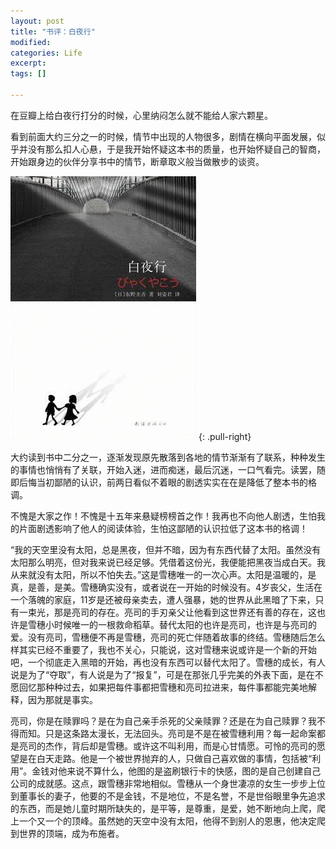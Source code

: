 ```yaml
---
layout: post
title: "书评：白夜行"
modified:
categories: Life
excerpt:
tags: []

---
```


在豆瓣上给白夜行打分的时候，心里纳闷怎么就不能给人家六颗星。

看到前面大约三分之一的时候，情节中出现的人物很多，剧情在横向平面发展，似乎并没有那么扣人心悬，于是我开始怀疑这本书的质量，也开始怀疑自己的智商，开始跟身边的伙伴分享书中的情节，断章取义般当做散步的谈资。

![白夜行](/images/bai-ye-xing.jpg)
{: .pull-right}

大约读到书中二分之一，逐渐发现原先散落到各地的情节渐渐有了联系，种种发生的事情也悄悄有了关联，开始入迷，进而痴迷，最后沉迷，一口气看完。读罢，随即后悔当初鄙陋的认识，前两日看似不着眼的剧透实实在在是降低了整本书的格调。

不愧是大家之作！不愧是十五年来悬疑榜榜首之作！我再也不向他人剧透，生怕我的片面剧透影响了他人的阅读体验，生怕这鄙陋的认识拉低了这本书的格调！

“我的天空里没有太阳，总是黑夜，但并不暗，因为有东西代替了太阳。虽然没有太阳那么明亮，但对我来说已经足够。凭借着这份光，我便能把黑夜当成白天。我从来就没有太阳，所以不怕失去。”这是雪穗唯一的一次心声。太阳是温暖的，是真，是善，是美。雪穗确实没有，或者说在一开始的时候没有。4岁丧父，生活在一个落魄的家庭，11岁是还被母亲卖去，遭人强暴，她的世界从此黑暗了下来，只有一束光，那是亮司的存在。亮司的手刃亲父让他看到这世界还有善的存在，这也许是雪穗小时候唯一的一根救命稻草。替代太阳的也许是亮司，也许是与亮司的爱。没有亮司，雪穗便不再是雪穗，亮司的死亡伴随着故事的终结。雪穗随后怎么样其实已经不重要了，我也不关心，只能说，这对雪穗来说或许是一个新的开始吧，一个彻底走入黑暗的开始，再也没有东西可以替代太阳了。雪穗的成长，有人说是为了“夺取”，有人说是为了“报复”，可是在那张几乎完美的外表下面，是在不愿回忆那种种过去，如果把每件事都把雪穗和亮司拉进来，每件事都能完美地解释，因为那就是事实。

亮司，你是在赎罪吗？是在为自己亲手杀死的父亲赎罪？还是在为自己赎罪？我不得而知。只是这条路太漫长，无法回头。亮司是不是在被雪穗利用？每一起命案都是亮司的杰作，背后却是雪穗。或许这不叫利用，而是心甘情愿。可怜的亮司的愿望是在白天走路。他是一个被世界抛弃的人，只做自己喜欢做的事情，包括被“利用”。金钱对他来说不算什么，他图的是盗刷银行卡的快感，图的是自己创建自己公司的成就感。这点，跟雪穗非常地相似。雪穗从一个身世凄凉的女生一步步上位到董事长的妻子，他要的不是金钱，不是地位，不是名誉，不是世俗眼里争先追求的东西，而是她儿童时期所缺失的，是平等，是尊重，是爱，她不断地向上爬，爬上一个又一个的顶峰。虽然她的天空中没有太阳，他得不到别人的恩惠，他决定爬到世界的顶端，成为布施者。